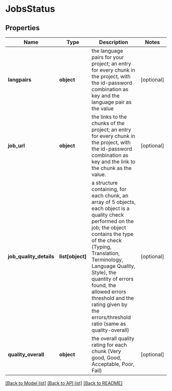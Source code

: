 # JobsStatus

## Properties
Name | Type | Description | Notes
------------ | ------------- | ------------- | -------------
**langpairs** | **object** | the language pairs for your project; an entry for every chunk in the project, with the id-password combination as key and the language pair as the value | [optional] 
**job_url** | **object** | the links to the chunks of the project; an entry for every chunk in the project, with the id-password combination as key and the link to the chunk as the value. | [optional] 
**job_quality_details** | **list[object]** | a structure containing, for each chunk, an array of 5 objects, each object is a quality check performed on the job; the object contains the type of the check (Typing, Translation, Terminology, Language Quality, Style), the quantity of errors found, the allowed errors threshold and the rating given by the errors/threshold ratio (same as quality-overall) | [optional] 
**quality_overall** | **object** | the overall quality rating for each chunk (Very good, Good, Acceptable, Poor, Fail) | [optional] 

[[Back to Model list]](../README.md#documentation-for-models) [[Back to API list]](../README.md#documentation-for-api-endpoints) [[Back to README]](../README.md)

